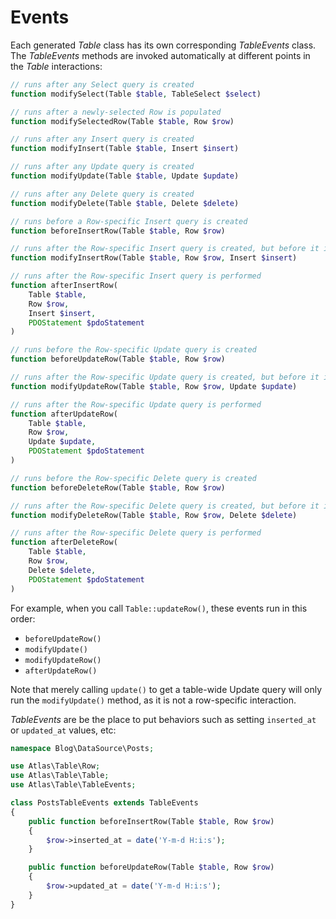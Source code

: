 # Events

Each generated _Table_ class has its own corresponding _TableEvents_ class. The
_TableEvents_ methods are invoked automatically at different points in the
_Table_ interactions:

```php
// runs after any Select query is created
function modifySelect(Table $table, TableSelect $select)

// runs after a newly-selected Row is populated
function modifySelectedRow(Table $table, Row $row)

// runs after any Insert query is created
function modifyInsert(Table $table, Insert $insert)

// runs after any Update query is created
function modifyUpdate(Table $table, Update $update)

// runs after any Delete query is created
function modifyDelete(Table $table, Delete $delete)

// runs before a Row-specific Insert query is created
function beforeInsertRow(Table $table, Row $row)

// runs after the Row-specific Insert query is created, but before it is performed
function modifyInsertRow(Table $table, Row $row, Insert $insert)

// runs after the Row-specific Insert query is performed
function afterInsertRow(
    Table $table,
    Row $row,
    Insert $insert,
    PDOStatement $pdoStatement
)

// runs before the Row-specific Update query is created
function beforeUpdateRow(Table $table, Row $row)

// runs after the Row-specific Update query is created, but before it is performed
function modifyUpdateRow(Table $table, Row $row, Update $update)

// runs after the Row-specific Update query is performed
function afterUpdateRow(
    Table $table,
    Row $row,
    Update $update,
    PDOStatement $pdoStatement
)

// runs before the Row-specific Delete query is created
function beforeDeleteRow(Table $table, Row $row)

// runs after the Row-specific Delete query is created, but before it is performed
function modifyDeleteRow(Table $table, Row $row, Delete $delete)

// runs after the Row-specific Delete query is performed
function afterDeleteRow(
    Table $table,
    Row $row,
    Delete $delete,
    PDOStatement $pdoStatement
)
```

For example, when you call `Table::updateRow()`, these events run in this order:

- `beforeUpdateRow()`
- `modifyUpdate()`
- `modifyUpdateRow()`
- `afterUpdateRow()`

Note that merely calling `update()` to get a table-wide Update query will only
run the `modifyUpdate()` method, as it is not a row-specific interaction.

_TableEvents_ are be the place to put behaviors such as setting `inserted_at` or
`updated_at` values, etc:

```php
namespace Blog\DataSource\Posts;

use Atlas\Table\Row;
use Atlas\Table\Table;
use Atlas\Table\TableEvents;

class PostsTableEvents extends TableEvents
{
    public function beforeInsertRow(Table $table, Row $row)
    {
        $row->inserted_at = date('Y-m-d H:i:s');
    }

    public function beforeUpdateRow(Table $table, Row $row)
    {
        $row->updated_at = date('Y-m-d H:i:s');
    }
}
```
